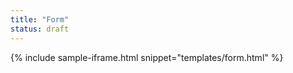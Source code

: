 ```yaml
---
title: "Form"
status: draft
---
```


{% include sample-iframe.html snippet="templates/form.html" %}
